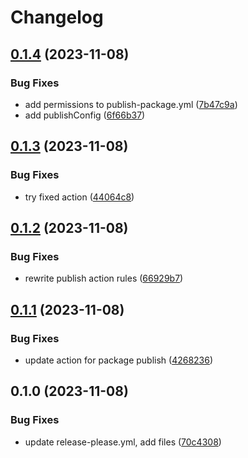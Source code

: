 # Changelog

## [0.1.4](https://github.com/userse-io/ui/compare/v0.1.3...v0.1.4) (2023-11-08)


### Bug Fixes

* add permissions to publish-package.yml ([7b47c9a](https://github.com/userse-io/ui/commit/7b47c9a997567c6271296857615ee670179209b1))
* add publishConfig ([6f66b37](https://github.com/userse-io/ui/commit/6f66b37c6f77be5c6a57598f496be2e3e32be33d))

## [0.1.3](https://github.com/userse-io/ui/compare/v0.1.2...v0.1.3) (2023-11-08)


### Bug Fixes

* try fixed action ([44064c8](https://github.com/userse-io/ui/commit/44064c80b7a13b1448a5b9e70c67dbae521c3bed))

## [0.1.2](https://github.com/userse-io/ui/compare/v0.1.1...v0.1.2) (2023-11-08)


### Bug Fixes

* rewrite publish action rules ([66929b7](https://github.com/userse-io/ui/commit/66929b7b88798b1fde3fe717840cd9f800254e35))

## [0.1.1](https://github.com/userse-io/ui/compare/v0.1.0...v0.1.1) (2023-11-08)


### Bug Fixes

* update action for package publish ([4268236](https://github.com/userse-io/ui/commit/4268236a78b7e071b3bdee7d221130b32706ea4d))

## 0.1.0 (2023-11-08)


### Bug Fixes

* update release-please.yml, add files ([70c4308](https://github.com/userse-io/ui/commit/70c4308d1280563524d4e6d0291390934fa99368))
